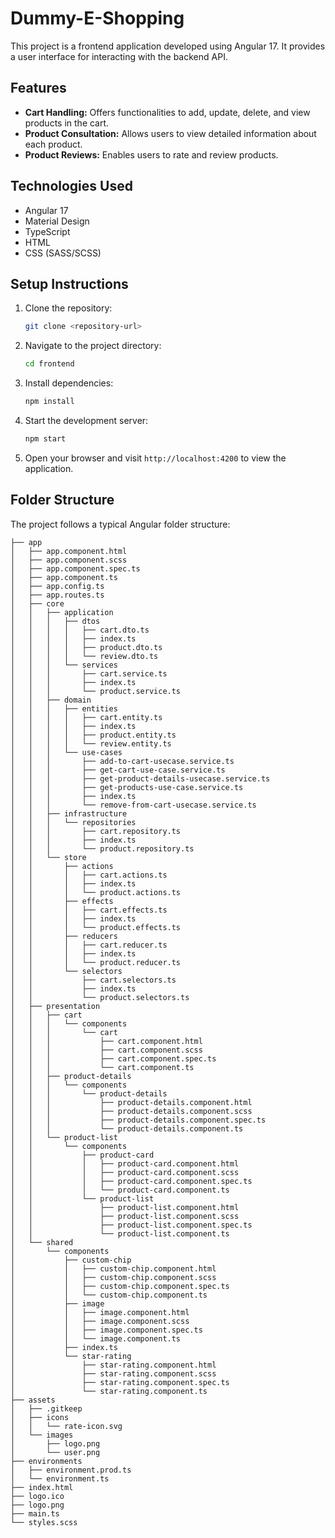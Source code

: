 # Dummy-E-Shopping

This project is a frontend application developed using Angular 17. It provides a user interface for interacting with the backend API.

## Features

- **Cart Handling:** Offers functionalities to add, update, delete, and view products in the cart.
- **Product Consultation:** Allows users to view detailed information about each product.
- **Product Reviews:** Enables users to rate and review products.

## Technologies Used

- Angular 17
- Material Design
- TypeScript
- HTML
- CSS (SASS/SCSS)

## Setup Instructions

1. Clone the repository:

   ```bash
   git clone <repository-url>
   ```

2. Navigate to the project directory:

   ```bash
   cd frontend
   ```

3. Install dependencies:

   ```bash
   npm install
   ```

4. Start the development server:

   ```bash
   npm start
   ```

5. Open your browser and visit `http://localhost:4200` to view the application.

## Folder Structure

The project follows a typical Angular folder structure:


```
├── app
│   ├── app.component.html
│   ├── app.component.scss
│   ├── app.component.spec.ts
│   ├── app.component.ts
│   ├── app.config.ts
│   ├── app.routes.ts
│   ├── core
│   │   ├── application
│   │   │   ├── dtos
│   │   │   │   ├── cart.dto.ts
│   │   │   │   ├── index.ts
│   │   │   │   ├── product.dto.ts
│   │   │   │   └── review.dto.ts
│   │   │   └── services
│   │   │       ├── cart.service.ts
│   │   │       ├── index.ts
│   │   │       └── product.service.ts
│   │   ├── domain
│   │   │   ├── entities
│   │   │   │   ├── cart.entity.ts
│   │   │   │   ├── index.ts
│   │   │   │   ├── product.entity.ts
│   │   │   │   └── review.entity.ts
│   │   │   └── use-cases
│   │   │       ├── add-to-cart-usecase.service.ts
│   │   │       ├── get-cart-use-case.service.ts
│   │   │       ├── get-product-details-usecase.service.ts
│   │   │       ├── get-products-use-case.service.ts
│   │   │       ├── index.ts
│   │   │       └── remove-from-cart-usecase.service.ts
│   │   ├── infrastructure
│   │   │   └── repositories
│   │   │       ├── cart.repository.ts
│   │   │       ├── index.ts
│   │   │       └── product.repository.ts
│   │   └── store
│   │       ├── actions
│   │       │   ├── cart.actions.ts
│   │       │   ├── index.ts
│   │       │   └── product.actions.ts
│   │       ├── effects
│   │       │   ├── cart.effects.ts
│   │       │   ├── index.ts
│   │       │   └── product.effects.ts
│   │       ├── reducers
│   │       │   ├── cart.reducer.ts
│   │       │   ├── index.ts
│   │       │   └── product.reducer.ts
│   │       └── selectors
│   │           ├── cart.selectors.ts
│   │           ├── index.ts
│   │           └── product.selectors.ts
│   ├── presentation
│   │   ├── cart
│   │   │   └── components
│   │   │       └── cart
│   │   │           ├── cart.component.html
│   │   │           ├── cart.component.scss
│   │   │           ├── cart.component.spec.ts
│   │   │           └── cart.component.ts
│   │   ├── product-details
│   │   │   └── components
│   │   │       └── product-details
│   │   │           ├── product-details.component.html
│   │   │           ├── product-details.component.scss
│   │   │           ├── product-details.component.spec.ts
│   │   │           └── product-details.component.ts
│   │   └── product-list
│   │       └── components
│   │           ├── product-card
│   │           │   ├── product-card.component.html
│   │           │   ├── product-card.component.scss
│   │           │   ├── product-card.component.spec.ts
│   │           │   └── product-card.component.ts
│   │           └── product-list
│   │               ├── product-list.component.html
│   │               ├── product-list.component.scss
│   │               ├── product-list.component.spec.ts
│   │               └── product-list.component.ts
│   └── shared
│       └── components
│           ├── custom-chip
│           │   ├── custom-chip.component.html
│           │   ├── custom-chip.component.scss
│           │   ├── custom-chip.component.spec.ts
│           │   └── custom-chip.component.ts
│           ├── image
│           │   ├── image.component.html
│           │   ├── image.component.scss
│           │   ├── image.component.spec.ts
│           │   └── image.component.ts
│           ├── index.ts
│           └── star-rating
│               ├── star-rating.component.html
│               ├── star-rating.component.scss
│               ├── star-rating.component.spec.ts
│               └── star-rating.component.ts
├── assets
│   ├── .gitkeep
│   ├── icons
│   │   └── rate-icon.svg
│   └── images
│       ├── logo.png
│       └── user.png
├── environments
│   ├── environment.prod.ts
│   └── environment.ts
├── index.html
├── logo.ico
├── logo.png
├── main.ts
└── styles.scss
```
